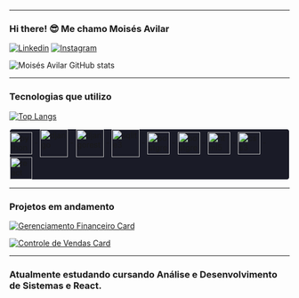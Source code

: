 <hr>

### Hi there! 😎 Me chamo Moisés Avilar


[![Linkedin](https://img.shields.io/badge/LinkedIn-0077B5?style=for-the-badge&logo=linkedin&logoColor=white)](https://linkedin.com/in/moisés-avilar/)
[![Instagram](https://img.shields.io/badge/Instagram-E4405F?style=for-the-badge&logo=instagram&logoColor=white)](https://instagram.com/avilarmoises/)

![Moisés Avilar GitHub stats](https://github-readme-stats.vercel.app/api?username=MoisesAvilar&show_icons=true&theme=tokyonight)

<hr>

### Tecnologias que utilizo

[![Top Langs](https://github-readme-stats.vercel.app/api/top-langs/?username=MoisesAvilar&layout=donut-vertical&theme=tokyonight)](https://github.com/MoisesAvilar/)


<div style="display: inline-block; border: 1px solid white; border-radius: 5px; background-color: #1A1B27">
    <img align="center" alt="python" height=40 width=40 src="https://cdn.jsdelivr.net/gh/devicons/devicon/icons/python/python-original.svg"/> -
    <img align="center" alt="django" height=50 width=50 src="https://cdn.jsdelivr.net/gh/devicons/devicon/icons/django/django-plain-wordmark.svg"/> -
    <img align="center" alt="djangorest" height=50 width=50 src="https://cdn.jsdelivr.net/gh/devicons/devicon@latest/icons/djangorest/djangorest-line.svg"/> -
    <img align="center" alt="sqlite3" height=50 width=50 src="https://cdn.jsdelivr.net/gh/devicons/devicon/icons/sqlite/sqlite-original-wordmark.svg"/> -
    <img align="center" alt="postgresql" height=40 width=40 src="https://cdn.jsdelivr.net/gh/devicons/devicon/icons/postgresql/postgresql-original-wordmark.svg"/> -
    <img align="center" alt="postgresql" height=40 width=40 src="https://cdn.jsdelivr.net/gh/devicons/devicon@latest/icons/javascript/javascript-plain.svg"/> -
    <img align="center" alt="html5" height=40 width=40 src="https://cdn.jsdelivr.net/gh/devicons/devicon/icons/html5/html5-original.svg"/> -
    <img align="center" alt="css3" height=40 width=40 src="https://cdn.jsdelivr.net/gh/devicons/devicon/icons/css3/css3-original.svg"/> -
    <img align="center" alt="react" height=40 width=40  src="https://cdn.jsdelivr.net/gh/devicons/devicon@latest/icons/react/react-original.svg"/>
          
</div>
<br>
<hr>

### Projetos em andamento

[![Gerenciamento Financeiro Card](https://github-readme-stats.vercel.app/api/pin/?username=MoisesAvilar&repo=gerenciamento-financeiro&theme=tokyonight)](https://github.com/MoisesAvilar/gerenciamento-financeiro)

[![Controle de Vendas Card](https://github-readme-stats.vercel.app/api/pin/?username=MoisesAvilar&repo=controle-de-vendas&theme=tokyonight)](https://github.com/MoisesAvilar/controle-de-vendas)

<hr>

### Atualmente estudando cursando Análise e Desenvolvimento de Sistemas e React.
